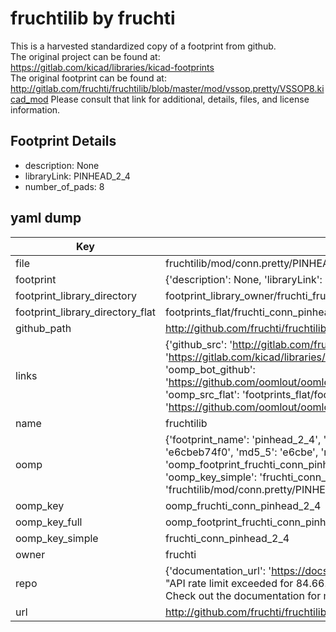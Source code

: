 # fruchtilib by fruchti  
This is a harvested standardized copy of a footprint from github.  
The original project can be found at:  
https://gitlab.com/kicad/libraries/kicad-footprints  
The original footprint can be found at:
http://gitlab.com/fruchti/fruchtilib/blob/master/mod/vssop.pretty/VSSOP8.kicad_mod
Please consult that link for additional, details, files, and license information.  
## Footprint Details
* description: None  
* libraryLink: PINHEAD_2_4  
* number_of_pads: 8  
## yaml dump  
| Key | Value |  
| --- | --- |  
| file | fruchtilib/mod/conn.pretty/PINHEAD_2_4.kicad_mod |  
| footprint | {'description': None, 'libraryLink': 'PINHEAD_2_4', 'number_of_pads': 8} |  
| footprint_library_directory | footprint_library_owner/fruchti_fruchtilib |  
| footprint_library_directory_flat | footprints_flat/fruchti_conn_pinhead_2_4/working |  
| github_path | http://github.com/fruchti/fruchtilib/blob/master/mod/conn.pretty/PINHEAD_2_4.kicad_mod |  
| links | {'github_src': 'http://gitlab.com/fruchti/fruchtilib/blob/master/mod/vssop.pretty/VSSOP8.kicad_mod', 'github_src_repo': 'https://gitlab.com/kicad/libraries/kicad-footprints', 'oomp_bot': 'footprints/fruchti_conn_pinhead_2_4/working', 'oomp_bot_github': 'https://github.com/oomlout/oomlout_oomp_footprint_bot/tree/main/footprints/fruchti_conn_pinhead_2_4/working', 'oomp_src_flat': 'footprints_flat/footprints_flat/fruchti_conn_pinhead_2_4/working', 'oomp_src_flat_github': 'https://github.com/oomlout/oomlout_oomp_footprint_src/tree/main/footprints_flat/fruchti_conn_pinhead_2_4/working'} |  
| name | fruchtilib |  
| oomp | {'footprint_name': 'pinhead_2_4', 'library_name': 'conn', 'md5': 'e6cbeb74f0d10db9d6ba932e53ce900b', 'md5_10': 'e6cbeb74f0', 'md5_5': 'e6cbe', 'md5_6': 'e6cbeb', 'oomp_key': 'oomp_fruchti_conn_pinhead_2_4', 'oomp_key_extra': 'oomp_footprint_fruchti_conn_pinhead_2_4', 'oomp_key_full': 'oomp_footprint_fruchti_conn_pinhead_2_4_e6cbeb', 'oomp_key_simple': 'fruchti_conn_pinhead_2_4', 'original_filename': 'fruchtilib/mod/conn.pretty/PINHEAD_2_4.kicad_mod', 'owner_name': 'fruchti'} |  
| oomp_key | oomp_fruchti_conn_pinhead_2_4 |  
| oomp_key_full | oomp_footprint_fruchti_conn_pinhead_2_4 |  
| oomp_key_simple | fruchti_conn_pinhead_2_4 |  
| owner | fruchti |  
| repo | {'documentation_url': 'https://docs.github.com/rest/overview/resources-in-the-rest-api#rate-limiting', 'message': "API rate limit exceeded for 84.66.173.59. (But here's the good news: Authenticated requests get a higher rate limit. Check out the documentation for more details.)"} |  
| url | http://github.com/fruchti/fruchtilib |  

